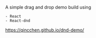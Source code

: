 A simple drag and drop demo build using

    - React
    - React-dnd
        
https://qincchen.github.io/dnd-demo/
